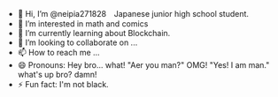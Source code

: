 - 👋 Hi, I’m @neipia271828　Japanese junior high school student.
- 👀 I’m interested in math and comics
- 🌱 I’m currently learning about Blockchain.
- 💞️ I’m looking to collaborate on ...
- 📫 How to reach me ...
- 😄 Pronouns: Hey bro... what! "Aer you man?" OMG! "Yes! I am man." what's up bro? damn!
- ⚡ Fun fact: I'm not black.

<!---
neipia271828/neipia271828 is a ✨ special ✨ repository because its `README.md` (this file) appears on your GitHub profile.
You can click the Preview link to take a look at your changes.
--->
